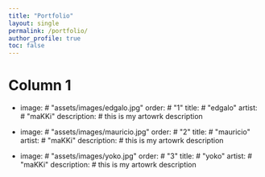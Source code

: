 ```yaml
---
title: "Portfolio"
layout: single
permalink: /portfolio/
author_profile: true
toc: false
---
```


# Column 1
- image: # "assets/images/edgalo.jpg"
  order: # "1"
  title: # "edgalo"
  artist: # "maKKi"
  description: # this is my artowrk description

- image: # "assets/images/mauricio.jpg"
  order: # "2"
  title: # "mauricio"
  artist: # "maKKi"
  description: # this is my artowrk description

- image: # "assets/images/yoko.jpg"
  order: # "3"
  title: # "yoko"
  artist: # "maKKi"
  description: # this is my artowrk description
